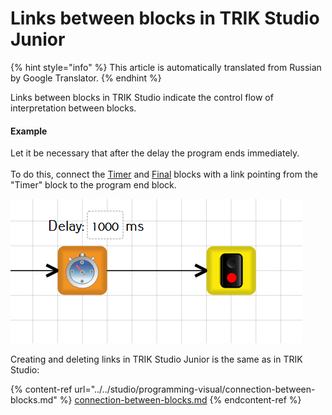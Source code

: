 # Links between blocks in TRIK Studio Junior

{% hint style="info" %}
This article is automatically translated from Russian by Google Translator.
{% endhint %}

Links between blocks in TRIK Studio indicate the control flow of interpretation between blocks.

#### Example

Let it be necessary that after the delay the program ends immediately.\
\
To do this, connect the [Timer](blocks.md#timer) and [Final](blocks.md#final-node) blocks with a link pointing from the "Timer" block to the program end block.

![](<../../.gitbook/assets/17 1 En example.png>)

Creating and deleting links in TRIK Studio Junior is the same as in TRIK Studio:

{% content-ref url="../../studio/programming-visual/connection-between-blocks.md" %}
[connection-between-blocks.md](../../studio/programming-visual/connection-between-blocks.md)
{% endcontent-ref %}
